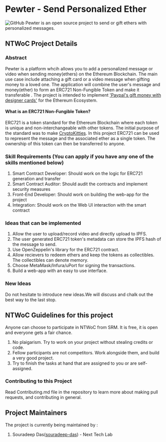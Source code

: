 # Pewter - Send Personalized Ether
![GitHub](https://img.shields.io/badge/NTWoC-2018-blue.svg)
Pewter is an open source project to send or gift ethers with personalized messages.
## NTWoC Project Details

### Abstract
Pewter is a platform whcih allows you to add a personalized message or video when sending money(ethers) on the Ethereum Blockchain. 
The main use case include attaching a gift card or a video message when gifting money to a loved one. The application will combine the user's message and money(ether) to form an ERC721 Non-Fungible Token and make it transferable . The project is intended to implement ['Paypal's gift money with designer cards'](https://venturebeat.com/2016/12/06/paypal-now-lets-you-send-designed-cards-when-gifting-money-this-holiday-season/) for the Ethereum Ecosystem. 

#### What is an ERC721 Non-Fungible Token?
ERC721 is a token standard for the Ethereum Blockchain where each token is unique and non-interchangeable with other tokens. The initial purpose of the standard was to make [CryptoKitties](https://www.cryptokitties.co/). In this project ERC721 can be used to represent the message and the associated ether as a single token. The ownership of this token can then be transferred to anyone.

### Skill Requirements (You can apply if you have any one of the skills mentioned below)
1) Smart Contract Developer: Should work on the logic for ERC721 generation and transfer
2) Smart Contract Auditor: Should audit the contracts and implement security measures
3) Front-End Developer: Should work on building the web-app for the project
4) Integration: Should work on the Web UI interaction with the smart contract


### Ideas that can be implemented
1) Allow the user to upload/record video and directly upload to IPFS. 
2) The user generated ERC721 token's metadata can store the IPFS hash of the message to send.
3) Use OpenZeppelin's library for the ERC721 contract.
4) Allow recievers to redeem ethers and keep the tokens as collectibles. The collectibles can denote memory.
5) Choose MetaMask/Infura/uPort for signing the transactions.
6) Build a web-app with an easy to use interface.

### New Ideas
Do not hesitate to introduce new ideas.We will discuss and chalk out the best way to the last stop.

## NTWoC Guidelines for this project

Anyone can choose to participate in NTWoC from SRM. It is free, it is open and everyone gets a fair chance.

1) No plaigarism. Try to work on your project without stealing credits or code.  
2) Fellow participants are not competitors. Work alongside them, and build a very good project.  
3) Try to finish the tasks at hand that are assigned to you or are self-assigned.

### Contributing to this Project
Read Contributing.md file in the repository to learn more about making pull requests, and contributing in general.

## Project Maintainers
The project is currently being maintained by : 
1. Souradeep Das([souradeep-das](https://github.com/souradeep-das)) - Next Tech Lab



